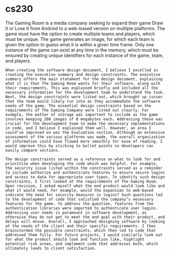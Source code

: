 # cs230

The Gaming Room is a media company seeking to expand their game Draw It or Lose It from Android to a web-based version on multiple platforms. The game must have the option to create multiple teams and players, which must be unique. The game generates an image, for which each team is given the option to guess what it is within a given time frame. Only one instance of the game can exist at any time in the memory, which must be ensured by creating unique identifiers for each instance of the game, team, and players. 

	When creating the software design document, I believe I excelled in creating the executive summary and design constraints. The executive summary offers the main statement for the design document, explaining what it is that The Gaming Room wants for their software, along with their requirements. This was explained briefly and included all the necessary information for the development team to understand the task. Next, the design constraints were listed out, which brought up issues that the team would likely run into as they accommodate the software needs of the game. The essential design constraints based on the requirements of The Gaming Company were listed out clearly. For example, the matter of storage was important to include as the game involves keeping 200 images of 8 megabytes each. Addressing these was crucial for the development team to make the necessary implementations in code, and I believe I explained them well. However, an area I could’ve improved on was the Evaluation section. Although an extensive assessment of the various platforms was made, the overall organization of information could have flowed more smoothly for ease of reading. I would improve this by sticking to bullet points so developers can easily compare sections.
 
	The design constraints served as a reference on what to look for and prioritize when developing the code which was helpful. For example, the security issue listed within the constraints served as a reminder to include authorize and authenticate features to ensure secure logins and access to data for appropriate user types. To identify such design constraints, I first looked at the requirements of The Gaming Room. Upon revision, I asked myself what the end product would look like and what it would need. For example, would the expansion to web-based indicate the need for security measures in logins? Such questions led to the development of code that satisfied the company’s necessary features for the game. To address the question, features from the authentication libraries were imported to authenticate user logins. Addressing user needs is paramount in software development, as otherwise they do not get to meet the end goal with their product, and delays will ensue. Overall, I approached designing software by looking at the needs of the client and their specific requirements. I then brainstormed the possible constraints, which then led to code that addressed them fully. For future projects, I would similarly look out for what the product should look and function like, highlight potential risk areas, and implement code that addresses both, which ultimately leads to client satisfaction.
